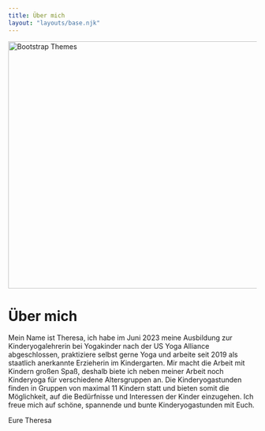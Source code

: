 ```yaml
---
title: Über mich
layout: "layouts/base.njk"
---
```


<div class="container col-xxl-8 px-4 py-5">
    <div class="row flex-lg-row-reverse align-items-center g-5 py-5">
      <div class="col-10 col-sm-8 col-lg-6">
        <img src="/assets/images/about_me.jpg" class="d-block mx-lg-auto img-fluid" alt="Bootstrap Themes" width="700" height="500" loading="lazy">
      </div>
      <div class="col-lg-6">
        <h1 class="display-5 fw-bold text-body-emphasis lh-1 mb-3">Über mich</h1>
        <p class="lead">Mein Name ist Theresa, ich habe im Juni 2023 meine Ausbildung zur Kinderyogalehrerin bei Yogakinder nach der US Yoga Alliance abgeschlossen, praktiziere selbst gerne Yoga und arbeite seit 2019 als staatlich anerkannte Erzieherin im Kindergarten. Mir macht die Arbeit mit Kindern großen Spaß, deshalb biete ich neben meiner Arbeit noch Kinderyoga für verschiedene Altersgruppen an. Die Kinderyogastunden finden in Gruppen von maximal 11 Kindern statt und bieten somit die Möglichkeit, auf die Bedürfnisse und Interessen der Kinder einzugehen. Ich freue mich auf schöne, spannende und bunte Kinderyogastunden mit Euch.
        </p>
        <p>Eure Theresa </p>
      </div>
    </div>
  </div>
</div>
